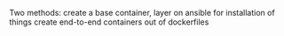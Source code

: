 Two methods:
  create a base container, layer on ansible for installation of things
  create end-to-end containers out of dockerfiles
